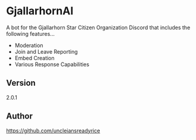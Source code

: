 # GjallarhornAI
A bot for the Gjallarhorn Star Citizen Organization Discord that includes the following features...
- Moderation
- Join and Leave Reporting
- Embed Creation
- Various Response Capabilities

## Version
2.0.1

## Author
https://github.com/uncleiansreadyrice



